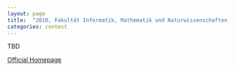```yaml
---
layout: page
title:  "2010, Fakultät Informatik, Mathematik und Naturwissenschaften; Hochschule für Technik, Wirtschaft und Kultur, Leipzig"
categories: contest
---
```

TBD

[Official Homepage](http://www2010.icfpcontest.org/)
